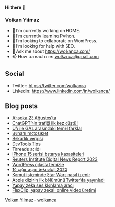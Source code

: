 #### Hi there 👋

### Volkan Yılmaz

- 🔭 I’m currently working on HOME.
- 🌱 I’m currently learning Python.
- 👯 I’m looking to collaborate on WordPress.
- 🤔 I’m looking for help with SEO.
- 💬 Ask me about https://wolkanca.com/
- 📫 How to reach me: wolkanca@gmail.com

## Social
- Twitter: https://twitter.com/wolkanca
- Linkedin: https://www.linkedin.com/in/wolkanca/



## Blog posts
<!-- BLOG-POST-LIST:START -->
- [Ahsoka 23 Ağustos’ta](https://wolkanca.com/ahsoka-23-agustosta/)
- [ChatGPT’nin trafiği ilk kez düştü!](https://wolkanca.com/chatgptnin-trafigi-ilk-kez-dustu/)
- [UA ile GA4 arasındaki temel farklar](https://wolkanca.com/ua-ile-ga4-arasindaki-temel-farklar/)
- [Buharlı motosiklet](https://wolkanca.com/buharli-motosiklet/)
- [Bekarlık vergisi](https://wolkanca.com/bekarlik-vergisi/)
- [DevTools Tips](https://wolkanca.com/devtools-tips/)
- [Threads açıldı](https://wolkanca.com/threads-acildi/)
- [iPhone 15 serisi batarya kapasiteleri](https://wolkanca.com/iphone-15-serisi-batarya-kapasiteleri/)
- [Reuters Institute Digital News Report 2023](https://wolkanca.com/reuters-institute-digital-news-report-2023/)
- [WordPress çıkışta temizle](https://wolkanca.com/wordpress-cikista-temizle/)
- [10 çığır açan teknoloji 2023](https://wolkanca.com/10-cigir-acan-teknoloji-2023/)
- [Komut isteminde Star Wars nasıl izlenir](https://wolkanca.com/komut-isteminde-star-wars-nasil-izlenir/)
- [Apple dizinin ilk bölümünü Twitter’da yayınladı](https://wolkanca.com/apple-dizinin-ilk-bolumunu-twitterda-yayinladi/)
- [Yapay zeka ses klonlama aracı](https://wolkanca.com/yapay-zeka-ses-klonlama-araci/)
- [FlexClip, yapay zekalı online video üretimi](https://wolkanca.com/flexclip-yapay-zekali-online-video-uretimi/)
<!-- BLOG-POST-LIST:END -->


[Volkan Yılmaz](https://volkanyilmaz.com.tr/) - [wolkanca](https://wolkanca.com/)
